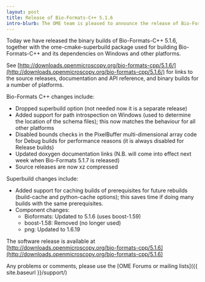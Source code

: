 ```yaml
---
layout: post
title: Release of Bio-Formats-C++ 5.1.6
intro-blurb: The OME team is pleased to announce the release of Bio-Formats-C++ 5.1.6 binary builds and ome-cmake-superbuild package
---
```

Today we have released the binary builds of Bio-Formats-C++ 5.1.6, together with the ome-cmake-superbuild package used for building Bio-Formats-C++ and its dependencies on Windows and other platforms.

See [http://downloads.openmicroscopy.org/bio-formats-cpp/5.1.6/](http://downloads.openmicroscopy.org/bio-formats-cpp/5.1.6/) for links to the source releases, documentation and API reference, and binary builds for a number of platforms.

Bio-Formats C++ changes include:

- Dropped superbuild option (not needed now it is a separate release)
- Added support for path introspection on Windows (used to determine the location of the schema files); this now matches the behaviour for all other platforms
- Disabled bounds checks in the PixelBuffer multi-dimensional array code for Debug builds for performance reasons (it is always disabled for Release builds)
- Updated doxygen documentation links (N.B. will come into effect next week when Bio-Formats 5.1.7 is released)
- Source releases are now xz compressed

Superbuild changes include:

- Added support for caching builds of prerequisites for future rebuilds (build-cache and python-cache options); this saves time if doing many builds with the same prerequisites.
- Component changes:
    - Bioformats: Updated to 5.1.6 (uses boost-1.59)
    - boost-1.58: Removed (no longer used)
    - png: Updated to 1.6.19

The software release is available at [http://downloads.openmicroscopy.org/bio-formats-cpp/5.1.6](http://downloads.openmicroscopy.org/bio-formats-cpp/5.1.6)

Any problems or comments, please use the [OME Forums or mailing lists]({{ site.baseurl }}/support/)
